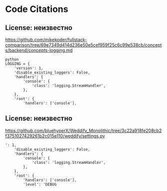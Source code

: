 # Code Citations

## License: неизвестно
https://github.com/mikekoder/fullstack-comparison/tree/69e7349d414d236e50e5cef959f25c6c99e538cb/concepts/backend/concepts-logging.md

```
python
LOGGING = {
    'version': 1,
    'disable_existing_loggers': False,
    'handlers': {
        'console': {
            'class': 'logging.StreamHandler',
        },
    },
    'root': {
        'handlers': ['console'],
```


## License: неизвестно
https://github.com/bluehyperX/Weddify_Monolithic/tree/3c22a918fe208cb2f3751027429261b2c015e110/weddify/settings.py

```
': 1,
    'disable_existing_loggers': False,
    'handlers': {
        'console': {
            'class': 'logging.StreamHandler',
        },
    },
    'root': {
        'handlers': ['console'],
        'level': 'DEBUG
```

